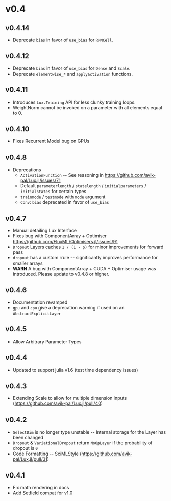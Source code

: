 # v0.4

## v0.4.14
  - Deprecate `bias` in favor of `use_bias` for `RNNCell`.

## v0.4.12

  - Deprecate `bias` in favor of `use_bias` for `Dense` and `Scale`.
  - Deprecate `elementwise_*` and `applyactivation` functions.

## v0.4.11

  - Introduces `Lux.Training` API for less clunky training loops.
  - WeightNorm cannot be invoked on a parameter with all elements equal to 0.

## v0.4.10

  - Fixes Recurrent Model bug on GPUs

## v0.4.8

  - Deprecations
    - `ActivationFunction` -- See reasoning in https://github.com/avik-pal/Lux.jl/issues/71
    - Default `parameterlength` / `statelength` / `initialparameters` / `initialstates` for
      certain types
    - `trainmode` / `testmode` with `mode` argument
    - `Conv`: `bias` deprecated in favor of `use_bias`

## v0.4.7

  - Manual detailing Lux Interface
  - Fixes bug with ComponentArray + Optimiser
    https://github.com/FluxML/Optimisers.jl/issues/91
  - `Dropout` Layers caches `1 / (1 - p)` for minor improvements for forward pass
  - `dropout` has a custom rrule -- significantly improves performance for smaller arrays
  - **WARN** A bug with ComponentArray + CUDA + Optimiser usage was introduced. Please
    update to v0.4.8 or higher.

## v0.4.6

  - Documentation revamped
  - `gpu` and `cpu` give a deprecation warning if used on an `AbstractExplicitLayer`

## v0.4.5

  - Allow Arbitrary Parameter Types

## v0.4.4

  - Updated to support julia v1.6 (test time dependency issues)

## v0.4.3

  - Extending Scale to allow for multiple dimension inputs (https://github.com/avik-pal/Lux.jl/pull/40)

## v0.4.2

  - `SelectDim` is no longer type unstable -- Internal storage for the Layer has been changed
  - `Dropout` & `VariationalDropout` return `NoOpLayer` if the probability of dropout is `0`
  - Code Formatting -- SciMLStyle (https://github.com/avik-pal/Lux.jl/pull/31)

## v0.4.1

  - Fix math rendering in docs
  - Add Setfield compat for v1.0

